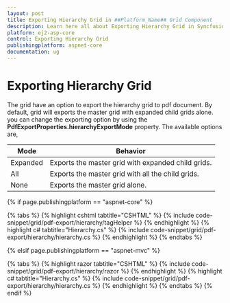 ```yaml
---
layout: post
title: Exporting Hierarchy Grid in ##Platform_Name## Grid Component
description: Learn here all about Exporting Hierarchy Grid in Syncfusion ##Platform_Name## Grid component of Syncfusion Essential JS 2 and more.
platform: ej2-asp-core
control: Exporting Hierarchy Grid
publishingplatform: aspnet-core
documentation: ug
---
```



# Exporting Hierarchy Grid

The grid have an option to export the hierarchy grid to pdf document. By default, grid will exports the master grid with expanded child grids alone. you can change the exporting option by using the **PdfExportProperties.hierarchyExportMode** property. The available options are,

| Mode     | Behavior    |
|----------|-------------|
| Expanded | Exports the master grid with expanded child grids. |
| All      | Exports the master grid with all the child grids. |
| None     | Exports the master grid alone. |

{% if page.publishingplatform == "aspnet-core" %}

{% tabs %}
{% highlight cshtml tabtitle="CSHTML" %}
{% include code-snippet/grid/pdf-export/hierarchy/tagHelper %}
{% endhighlight %}
{% highlight c# tabtitle="Hierarchy.cs" %}
{% include code-snippet/grid/pdf-export/hierarchy/hierarchy.cs %}
{% endhighlight %}
{% endtabs %}

{% elsif page.publishingplatform == "aspnet-mvc" %}

{% tabs %}
{% highlight razor tabtitle="CSHTML" %}
{% include code-snippet/grid/pdf-export/hierarchy/razor %}
{% endhighlight %}
{% highlight c# tabtitle="Hierarchy.cs" %}
{% include code-snippet/grid/pdf-export/hierarchy/hierarchy.cs %}
{% endhighlight %}
{% endtabs %}
{% endif %}


